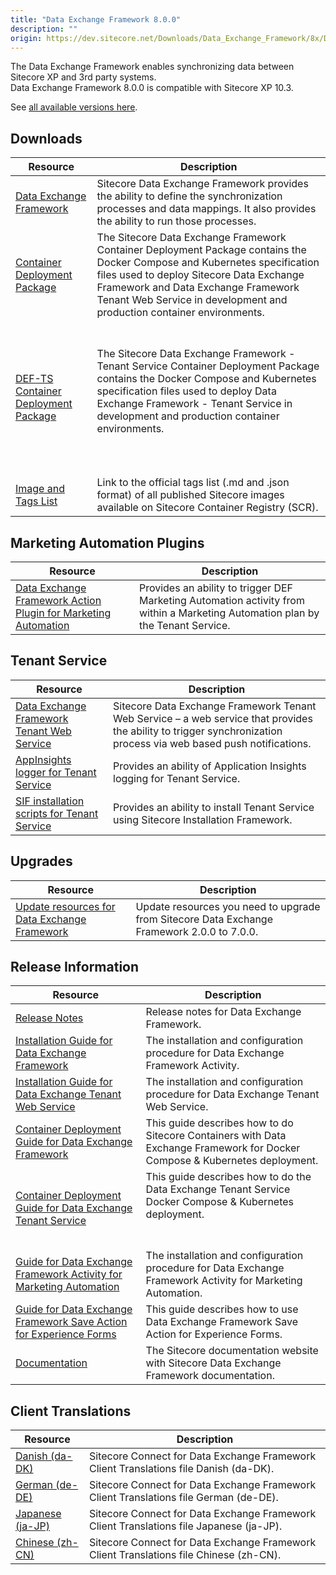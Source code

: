 ```yaml
---
title: "Data Exchange Framework 8.0.0"
description: ""
origin: https://dev.sitecore.net/Downloads/Data_Exchange_Framework/8x/Data_Exchange_Framework_800
---
```


The Data Exchange Framework enables synchronizing data between Sitecore XP and 3rd party systems.\
Data Exchange Framework 8.0.0 is compatible with Sitecore XP 10.3.

See [all available versions here](/downloads/Data_Exchange_Framework).

## Downloads

 | Resource | Description |
 | --- | --- |
 | [Data Exchange Framework](https://scdp.blob.core.windows.net/downloads/Data%20Exchange%20Framework/8x/Data%20Exchange%20Framework%20800/Secure/Data%20Exchange%20Framework%208.0.1631%20rev.%2001631.zip) | Sitecore Data Exchange Framework provides the ability to define the synchronization processes and data mappings. It also provides the ability to run those processes. |
 | [Container Deployment Package](https://github.com/Sitecore/container-deployment/releases/tag/def%2F8.0.1631.01631.635) | The Sitecore Data Exchange Framework Container Deployment Package contains the Docker Compose and Kubernetes specification files used to deploy Sitecore Data Exchange Framework and Data Exchange Framework Tenant Web Service in development and production container environments. |
 | [DEF-TS Container Deployment Package](https://github.com/Sitecore/container-deployment/releases/tag/def-ts%2F8.0.1631.01631.290) | <br /><br />The Sitecore Data Exchange Framework - Tenant Service Container Deployment Package contains the Docker Compose and Kubernetes specification files used to deploy Data Exchange Framework - Tenant Service in development and production container environments.<br /><br />  <br />  <br /> |
 | [Image and Tags List](https://github.com/Sitecore/docker-images/tree/master/tags) | Link to the official tags list (.md and .json format) of all published Sitecore images available on Sitecore Container Registry (SCR). |

## Marketing Automation Plugins

 | Resource | Description |
 | --- | --- |
 | [Data Exchange Framework Action Plugin for Marketing Automation](https://scdp.blob.core.windows.net/downloads/Data%20Exchange%20Framework/8x/Data%20Exchange%20Framework%20800/Secure/Sitecore%20Data%20Exchange%20Framework%20Action%20Plugin%20for%20Marketing%20Automation%208.0.1631-r01631.2265.scwdp.zip) | Provides an ability to trigger DEF Marketing Automation activity from within a Marketing Automation plan by the Tenant Service. |

## Tenant Service

 | Resource | Description |
 | --- | --- |
 | [Data Exchange Framework Tenant Web Service](https://scdp.blob.core.windows.net/downloads/Data%20Exchange%20Framework/8x/Data%20Exchange%20Framework%20800/Secure/Sitecore%20Data%20Exchange%20Framework%20Tenant%20Web%20Service%208.0.1631%20rev.%2001631.scwdp.zip) | Sitecore Data Exchange Framework Tenant Web Service – a web service that provides the ability to trigger synchronization process via web based push notifications. |
 | [AppInsights logger for Tenant Service](https://scdp.blob.core.windows.net/downloads/Data%20Exchange%20Framework/8x/Data%20Exchange%20Framework%20800/Secure/AppInsights%20logger%20for%20Tenant%20Service%208.0.1631%20rev.%2001631.scwdp.zip) | Provides an ability of Application Insights logging for Tenant Service. |
 | [SIF installation scripts for Tenant Service](https://scdp.blob.core.windows.net/downloads/Data%20Exchange%20Framework/8x/Data%20Exchange%20Framework%20800/Secure/SIFInstallationScriptsforTenantService.zip) | Provides an ability to install Tenant Service using Sitecore Installation Framework. |

## Upgrades

 | Resource | Description |
 | --- | --- |
 | [Update resources for Data Exchange Framework](/downloads/Resource_files_for_Modules/1x/Resource_files_for_Modules_100) | Update resources you need to upgrade from Sitecore Data Exchange Framework 2.0.0 to 7.0.0. |

## Release Information

 | Resource | Description |
 | --- | --- |
 | [Release Notes](/downloads/Data_Exchange_Framework/8x/Data_Exchange_Framework_800/Release_Notes) | Release notes for Data Exchange Framework. |
 | [Installation Guide for Data Exchange Framework](https://doc.sitecore.com/xp/en/developers/def/80/data-exchange-framework/install-data-exchange-framework-on-prem.html) | The installation and configuration procedure for Data Exchange Framework Activity. |
 | [Installation Guide for Data Exchange Tenant Web Service](https://doc.sitecore.com/xp/en/developers/def/80/data-exchange-framework/install-the-tenant-web-service.html) | The installation and configuration procedure for Data Exchange Tenant Web Service. |
 | [Container Deployment Guide for Data Exchange Framework](https://doc.sitecore.com/xp/en/developers/def/80/data-exchange-framework/installing-data-exchange-framework-on-containers.html) | This guide describes how to do Sitecore Containers with Data Exchange Framework for Docker Compose & Kubernetes deployment. |
 | [Container Deployment Guide for Data Exchange Tenant Service](https://doc.sitecore.com/xp/en/developers/def/80/data-exchange-framework/installing-the-tenant-service-on-containers.html) | This guide describes how to do the Data Exchange Tenant Service Docker Compose & Kubernetes deployment.  <br />  <br /><br /> |
 | [Guide for Data Exchange Framework Activity for Marketing Automation](https://doc.sitecore.com/xp/en/developers/def/80/data-exchange-framework/walkthrough--setting-up-a-marketing-automation-action-in-data-exchange-framework.html) | The installation and configuration procedure for Data Exchange Framework Activity for Marketing Automation. |
 | [Guide for Data Exchange Framework Save Action for Experience Forms](https://doc.sitecore.com/xp/en/developers/def/80/data-exchange-framework/walkthrough--creating-a-custom-form-save-action.html) | This guide describes how to use Data Exchange Framework Save Action for Experience Forms. |
 | [Documentation](https://doc.sitecore.com/developers/def/80/data-exchange-framework/en/index-en.html) | The Sitecore documentation website with Sitecore Data Exchange Framework documentation. |

## Client Translations

 | Resource | Description |
 | --- | --- |
 | [Danish (da-DK)](https://scdp.blob.core.windows.net/downloads/Data%20Exchange%20Framework/8x/Data%20Exchange%20Framework%20800/Secure/Data%20Exchange%20Framework%208.0.1631%20rev.%2001631%20(da-DK).zip) | Sitecore Connect for Data Exchange Framework Client Translations file Danish (da-DK). |
 | [German (de-DE)](https://scdp.blob.core.windows.net/downloads/Data%20Exchange%20Framework/8x/Data%20Exchange%20Framework%20800/Secure/Data%20Exchange%20Framework%208.0.1631%20rev.%2001631%20(de-DE).zip) | Sitecore Connect for Data Exchange Framework Client Translations file German (de-DE). |
 | [Japanese (ja-JP)](https://scdp.blob.core.windows.net/downloads/Data%20Exchange%20Framework/8x/Data%20Exchange%20Framework%20800/Secure/Data%20Exchange%20Framework%208.0.1631%20rev.%2001631%20(ja-JP).zip) | Sitecore Connect for Data Exchange Framework Client Translations file Japanese (ja-JP). |
 | [Chinese (zh-CN)](https://scdp.blob.core.windows.net/downloads/Data%20Exchange%20Framework/8x/Data%20Exchange%20Framework%20800/Secure/Data%20Exchange%20Framework%208.0.1631%20rev.%2001631%20(zh-CN).zip) | Sitecore Connect for Data Exchange Framework Client Translations file Chinese (zh-CN). |